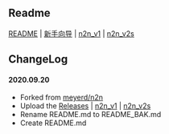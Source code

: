 ## Readme

[README](README_BAK.md) | [新手向导](http://www.lucktu.com/archives/783.html) | [n2n_v1](https://github.com/bttb520/n2n_old/tree/master/n2n_v1) | [n2n_v2s](https://github.com/bttb520/n2n_old/tree/master/n2n_v2)

## ChangeLog

#### 2020.09.20
* Forked from [meyerd/n2n](https://github.com/meyerd/n2n)
* Upload the [Releases](https://github.com/bttb520/n2n_old/releases) | [n2n_v1](https://github.com/bttb520/n2n_old/releases/tag/n2n_v1) | [n2n_v2s](https://github.com/bttb520/n2n_old/releases/tag/n2n_v2s)
* Rename README.md to README_BAK.md
* Create README.md
